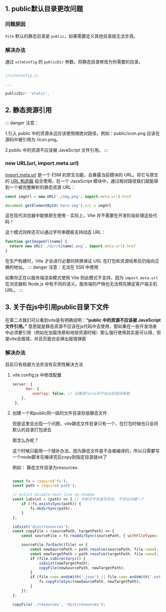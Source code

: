 ## 1. public默认目录更改问题

### 问题原因

`Vite` 默认的静态目录是 `public`，如果需要定义其他目录就无法生效。

### 解决办法

通过 `viteConfig` 的 `publicDir` 参数，将静态目录修改为你需要的目录。

```js

//viteConfig.js

...

publicDir: 'static',

```

## 2. 静态资源引用
::: danger
注意：

1.引入 public 中的资源永远应该使用根绝对路径，例如：public/icon.png 应该在源码中被引用为 /icon.png。

2.public 中的资源不应该被 JavaScript 文件引用。
::: 

### new URL(url, import.meta.url)

[import.meta.url](https://developer.mozilla.org/en-US/docs/Web/JavaScript/Reference/Statements/import.meta) 是一个 ESM 的原生功能，会暴露当前模块的 URL。将它与原生的 [URL 构造器](https://developer.mozilla.org/en-US/docs/Web/API/URL) 组合使用，在一个 JavaScript 模块中，通过相对路径我们就能得到一个被完整解析的静态资源 URL：

```js
const imgUrl = new URL('./img.png', import.meta.url).href

document.getElementById('hero-img').src = imgUrl
```

这在现代浏览器中能够原生使用 - 实际上，Vite 并不需要在开发阶段处理这些代码！

这个模式同样还可以通过字符串模板支持动态 URL：

```js
function getImageUrl(name) {
  return new URL(`./dir/${name}.png`, import.meta.url).href
}
```

在生产构建时，Vite 才会进行必要的转换保证 URL 在打包和资源哈希后仍指向正确的地址。
::: danger
注意：无法在 SSR 中使用

如果你正在以服务端渲染模式使用 Vite 则此模式不支持，因为 `import.meta.url` 在浏览器和 Node.js 中有不同的语义。服务端的产物也无法预先确定客户端主机 URL。
:::

## 3. 关于在js中引用public目录下文件

在第二点我们可以看到vite是有明确说明：**“public 中的资源不应该被 JavaScript 文件引用。”** 意思就是静态资源不应该在js代码中去使用，那如果在一些开发场景中必须要引用（例如在加载场景和地球资源时候）那么强行使用其实是可以得，但是vite会报错，并且页面也会弹出报错弹窗

### 解决办法

目前只有规避方法并没有实质性解决方法

1. vite.config.js 中修改配置

   ```js
   server: {
         hmr: {
            overlay: false, // 设置成fasle则不会出现错误弹窗
       },
    },
   ```


2. 创建一个和public同一级的文件目录存放静态文件

   但是这里会出现一个问题，vite静态文件目录只有一个，在打包时候也只会将默认的目录打包进去

   那怎么办呢？

   这个时候只能用一个缝补办法，因为静态文件是不会被编译的，所以只需要写一个node脚本在编译完后copy到指定目录就ok了

   例如： 静态文件目录为resources

   ```js
   
   const fs = require('fs');
   const path = require('path');
   
   // eslint-disable-next-line no-shadow
   const isExist = (path) => { // 判断文件夹是否存在, 不存在创建一个
       if (!fs.existsSync(path)) {
           fs.mkdirSync(path);
       }
   };
   
   isExist('dist/resources');
   const copyFile = (sourcePath, targetPath) => {
       const sourceFile = fs.readdirSync(sourcePath, { withFileTypes: true });
   
       sourceFile.forEach((file) => {
           const newSourcePath = path.resolve(sourcePath, file.name);
           const newTargetPath = path.resolve(targetPath, file.name);
           if (file.isDirectory()) {
               isExist(newTargetPath);
               copyFile(newSourcePath, newTargetPath);
           }
           if (file.name.endsWith('.json') || file.name.endsWith('.ext') || file.name.endsWith('.txt') || file.name.endsWith('.png') || file.name.endsWith('.jpg') || file.name.endsWith('.jpeg') || file.name.endsWith('.gif') || file.name.endsWith('.css') || file.name.endsWith('.js') || file.name.endsWith('.bin') || file.name.endsWith('.geojson') || file.name.endsWith('.gltf')) { // 需要复制其他的格式的文件修改 .mp4 既可
               fs.copyFileSync(newSourcePath, newTargetPath);
           }
       });
   };
   
   copyFile('./resources', 'dist/resources');
   
   ```

<Vssue/>